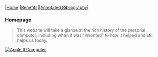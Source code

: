 |[Home](index.md)||[Benefits](benefits.md)||[Annotated Bibliography](annotated_bibliography.md)|
### Homepage
> This website will take a glance at the rich history of the personal computer, including when it was "invented" to how it helped and still helps us today.

[![Apple II Computer](/main/appleII.jpg "Apple II")](https://callisto.ggsrv.com/imgsrv/FastFetch/UBER1/adec_0001_0008_0_img1052)
